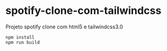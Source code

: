 # spotify-clone-com-tailwindcss
Projeto spotify clone com html5 e tailwindcss3.0
```
npm install
npm run build
```

